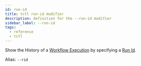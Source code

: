 ```yaml
---
id: run-id
title: tctl run-id modifier
description: definition for the --run-id modifier
sidebar_label: --run-id
tags:
  - reference
  - tctl
---
```


Show the History of a [Workflow Execution](/concepts/what-is-a-workflow-execution) by specifying a [Run Id](/concepts/what-is-a-run-id).

Alias: `--rid`

